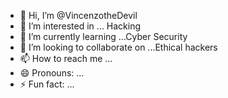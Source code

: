 - 👋 Hi, I’m @VincenzotheDevil
- 👀 I’m interested in ... Hacking
- 🌱 I’m currently learning ...Cyber Security
- 💞️ I’m looking to collaborate on ...Ethical hackers 
- 📫 How to reach me ...
- 😄 Pronouns: ...
- ⚡ Fun fact: ...

<!---
VincenzotheDevil/VincenzotheDevil is a ✨ special ✨ repository because its `README.md` (this file) appears on your GitHub profile.
You can click the Preview link to take a look at your changes.
--->

